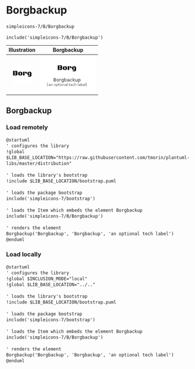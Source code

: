 # Borgbackup


```text
simpleicons-7/B/Borgbackup
```

```text
include('simpleicons-7/B/Borgbackup')
```



| Illustration | Borgbackup |
| :---: | :---: |
| ![illustration for Illustration](../../simpleicons-7/B/Borgbackup.png) | ![illustration for Borgbackup](../../simpleicons-7/B/Borgbackup.Local.png) |




## Borgbackup

### Load remotely
```plantuml
@startuml
' configures the library
!global $LIB_BASE_LOCATION="https://raw.githubusercontent.com/tmorin/plantuml-libs/master/distribution"

' loads the library's bootstrap
!include $LIB_BASE_LOCATION/bootstrap.puml

' loads the package bootstrap
include('simpleicons-7/bootstrap')

' loads the Item which embeds the element Borgbackup
include('simpleicons-7/B/Borgbackup')

' renders the element
Borgbackup('Borgbackup', 'Borgbackup', 'an optional tech label')
@enduml
```

### Load locally
```plantuml
@startuml
' configures the library
!global $INCLUSION_MODE="local"
!global $LIB_BASE_LOCATION="../.."

' loads the library's bootstrap
!include $LIB_BASE_LOCATION/bootstrap.puml

' loads the package bootstrap
include('simpleicons-7/bootstrap')

' loads the Item which embeds the element Borgbackup
include('simpleicons-7/B/Borgbackup')

' renders the element
Borgbackup('Borgbackup', 'Borgbackup', 'an optional tech label')
@enduml
```

